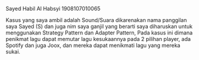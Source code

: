 Sayed Habil Al Habsyi
1908107010065

Kasus yang saya ambil adalah Sound/Suara dikarenakan nama panggilan saya Sayed (S) dan juga nim saya ganjil yang berarti saya diharuskan untuk menggunakan Strategy Pattern dan Adapter Pattern, Pada kasus ini dimana penikmat lagu dapat memutar lagu kesukaannya pada 2 pilihan player, ada Spotify dan juga Joox, dan mereka dapat menikmati lagu yang mereka sukai.
     


